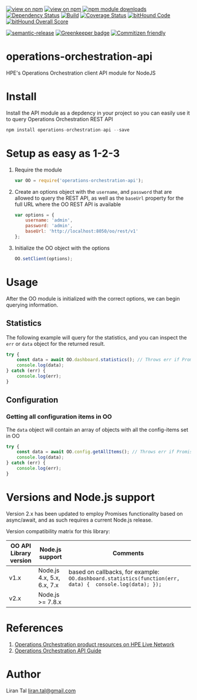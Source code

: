 [![view on npm](http://img.shields.io/npm/v/operations-orchestration-api.svg)](https://www.npmjs.org/package/operations-orchestration-api)
[![view on npm](http://img.shields.io/npm/l/operations-orchestration-api.svg)](https://www.npmjs.org/package/operations-orchestration-api)
[![npm module downloads](http://img.shields.io/npm/dt/operations-orchestration-api.svg)](https://www.npmjs.org/package/operations-orchestration-api)
[![Dependency Status](https://david-dm.org/lirantal/operations-orchestration-api.svg)](https://david-dm.org/lirantal/operations-orchestration-api)
[![Build](https://travis-ci.org/lirantal/operations-orchestration-api.svg?branch=master)](https://travis-ci.org/lirantal/operations-orchestration-api)
[![Coverage Status](https://coveralls.io/repos/lirantal/operations-orchestration-api/badge.svg?branch=master&service=github)](https://coveralls.io/github/lirantal/operations-orchestration-api?branch=master)
[![bitHound Code](https://www.bithound.io/github/lirantal/operations-orchestration-api/badges/code.svg)](https://www.bithound.io/github/lirantal/operations-orchestration-api)
[![bitHound Overall Score](https://www.bithound.io/github/lirantal/operations-orchestration-api/badges/score.svg)](https://www.bithound.io/github/lirantal/operations-orchestration-api)

[![semantic-release](https://img.shields.io/badge/%20%20%F0%9F%93%A6%F0%9F%9A%80-semantic--release-e10079.svg?style=flat)](https://github.com/semantic-release/semantic-release)
[![Greenkeeper badge](https://badges.greenkeeper.io/lirantal/operations-orchestration-api.svg)](https://greenkeeper.io/)
[![Commitizen friendly](https://img.shields.io/badge/commitizen-friendly-brightgreen.svg)](http://commitizen.github.io/cz-cli/)

# operations-orchestration-api

HPE's Operations Orchestration client API module for NodeJS 

# Install
Install the API module as a depdency in your project so you can easily use it to query Operations Orchestration REST API

```javascript
npm install operations-orchestration-api --save
```

# Setup as easy as 1-2-3
1. Require the module

    ```javascript
    var OO = require('operations-orchestration-api');
    ```

2. Create an options object with the `username`, and `password` that are allowed to query the REST API, as well as the `baseUrl` property for the full URL where the OO REST API is available

    ```javascript
    var options = {
    	username: 'admin',
    	password: 'admin',
    	baseUrl: 'http://localhost:8050/oo/rest/v1'
    };
    ```

3. Initialize the OO object with the options

    ```javascript
    OO.setClient(options);
    ```

# Usage
After the OO module is initialized with the correct options, we can begin querying information.

## Statistics
The following example will query for the statistics, and you can inspect the `err` or `data` object for the returned result.
```javascript
try {
    const data = await OO.dashboard.statistics(); // Throws err if Promise got rejected
    console.log(data);
} catch (err) {
    console.log(err);
}
```
## Configuration
### Getting all configuration items in OO
The `data` object will contain an array of objects with all the config-items set in OO

```javascript
try {
    const data = await OO.config.getAllItems(); // Throws err if Promise got rejected
    console.log(data);
} catch (err) {
    console.log(err);
}
```

# Versions and Node.js support

Version 2.x has been updated to employ Promises functionality based on async/await, and as such requires a current Node.js release.

Version compatibility matrix for this library:

| OO API Library version | Node.js support | Comments
| ---------------------- | --------------- | --------
| v1.x | Node.js 4.x, 5.x, 6.x, 7.x        | based on callbacks, for example: `OO.dashboard.statistics(function(err, data) {  console.log(data); });`
| v2.x | Node.js >= 7.8.x |


# References
1. [Operations Orchestration product resources on HPE Live Network](https://hpln.hp.com/group/operations-orchestration)
2. [Operations Orchestration API Guide](https://hpln.hpe.com/node/21991)


# Author
Liran Tal <liran.tal@gmail.com>

